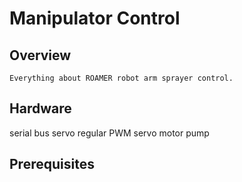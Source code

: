 # Manipulator Control

## Overview 
	Everything about ROAMER robot arm sprayer control.

## Hardware
serial bus servo
regular PWM servo
motor pump

## Prerequisites
	
